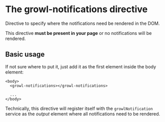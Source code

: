 # The growl-notifications directive

Directive to specify where the notifications need be rendered in the DOM.

This directive **must be present in your page** or no notifications will be rendered.

## Basic usage

If not sure where to put it, just add it as the first element inside the body element:

```markup
<body>
  <growl-notifications></growl-notifications>
  
  ...
</body>
```

Technically, this directive will register itself with the `growlNotification` service as the *output* element where all notifications need to be rendered.
